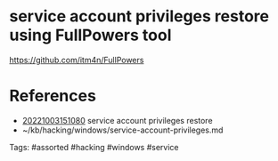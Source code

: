 # service account privileges restore using FullPowers tool
https://github.com/itm4n/FullPowers

# References
- [20221003151080](/zet/20221003151080/README.md) service account privileges restore
- ~/kb/hacking/windows/service-account-privileges.md

Tags:
    #assorted #hacking #windows #service

